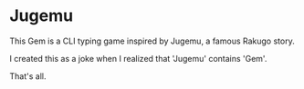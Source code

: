 # Jugemu

This Gem is a CLI typing game inspired by Jugemu, a famous Rakugo story.

I created this as a joke when I realized that 'Jugemu' contains 'Gem'.

That's all.
